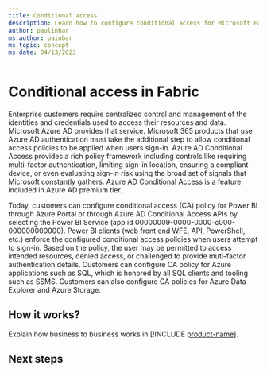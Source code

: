 ```yaml
---
title: Conditional access
description: Learn how to configure conditional access for Microsoft Fabric.
author: paulinbar
ms.author: painbar
ms.topic: concept
ms.date: 04/13/2023
---
```


# Conditional access in Fabric

Enterprise customers require centralized control and management of the identities and credentials used to access their resources and data. Microsoft Azure AD provides that service. Microsoft 365 products that use Azure AD authentication must take the additional step to allow conditional access policies to be applied when users sign-in. Azure AD Conditional Access provides a rich policy framework including controls like requiring multi-factor authentication, limiting sign-in location, ensuring a compliant device, or even evaluating sign-in risk using the broad set of signals that Microsoft constantly gathers. Azure AD Conditional Access is a feature included in Azure AD premium tier.

Today, customers can configure conditional access (CA) policy for Power BI through Azure Portal or through Azure AD Conditional Access APIs by selecting the Power BI Service (app id 00000009-0000-0000-c000-000000000000). Power BI clients (web front end WFE, API, PowerShell, etc.) enforce the configured conditional access policies when users attempt to sign-in. Based on the policy, the user may be permitted to access intended resources, denied access, or challenged to provide muti-factor authentication details. Customers can configure CA policy for Azure applications such as SQL, which is honored by all SQL clients and tooling such as SSMS. Customers can also configure CA policies for Azure Data Explorer and Azure Storage.  

## How it works?

Explain how business to business works in [!INCLUDE [product-name](../includes/product-name.md)].

## Next steps


